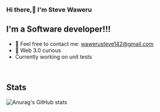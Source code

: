 ### Hi there,👋 I'm Steve Waweru

## I'm a Software developer!!!

- 🌱 Feel free to contact me: wawerusteve142@gmail.com
- 🥅 Web 3.0 curious
- Currently working on unit tests

<br />


## Stats

![Anurag's GitHub stats](https://github-readme-stats.vercel.app/api?username=dev-alchemist&show_icons=true&theme=dracula)




